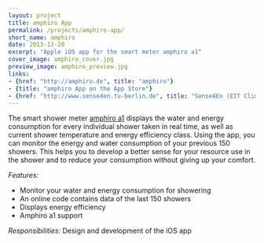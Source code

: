 ```yaml
---
layout: project
title: amphiro App
permalink: /projects/amphiro-app/
short_name: amphiro
date: 2013-12-20
excerpt: "Apple iOS app for the smart meter amphiro a1"
cover_image: amphiro_cover.jpg
preview_image: amphiro_preview.jpg
links:
- {href: "http://amphiro.de", title: "amphiro"}
- {title: "amphiro App on the App Store"}
- {href: "http://www.sense4en.tu-berlin.de", title: "Sense4En (EIT Climate-KIC project)"}
---
```


The smart shower meter [amphiro a1](http://amphiro.com/products/a1/) displays the water and energy consumption for every individual shower taken in real time, as well as current shower temperature and energy efficiency class. Using the app, you can monitor the energy and water consumption of your previous 150 showers. This helps you to develop a better sense for your resource use in the shower and to reduce your consumption without giving up your comfort.

*Features:*

* Monitor your water and energy consumption for showering
* An online code contains data of the last 150 showers
* Displays energy efficiency
* Amphiro a1 support

*Responsibilities:* Design and development of the iOS app
